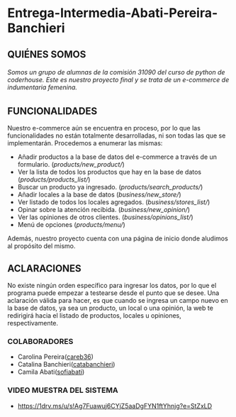 # Entrega-Intermedia-Abati-Pereira-Banchieri
## QUIÉNES SOMOS
###### Somos un grupo de alumnas de la comisión 31090 del curso de python de coderhouse. Este es nuestro proyecto final y se trata de un e-commerce de indumentaria femenina.

## FUNCIONALIDADES
Nuestro e-commerce aún se encuentra en proceso, por lo que las funcionalidades no están totalmente desarrolladas, ni son todas las que se implementarán.
Procedemos a enumerar las mismas:
- Añadir productos a la base de datos del e-commerce a través de un formulario.  (*products/new_product/*)
- Ver la lista de todos los productos que hay en la base de datos (*products/products_list/*)
- Buscar un producto ya ingresado. (*products/search_products/*)
- Añadir locales a la base de datos (*business/new_store/*)
- Ver listado de todos los locales agregados. (*business/stores_list/*)
- Opinar sobre la atención recibida. (*business/new_opinion/*)
- Ver las opiniones de otros clientes. (*business/opinions_list/*)
- Menú de opciones (*products/menu/*)

Además, nuestro proyecto cuenta con una página de inicio donde aludimos al propósito del mismo.


## ACLARACIONES
No existe ningún orden específico para ingresar los datos, por lo que el programa puede empezar a testearse desde el punto que se desee. Una aclaración válida para hacer, es que cuando se ingresa un campo nuevo en la base de datos, ya sea un producto, un local o una opinión, la web te redirigirá hacia el listado de productos, locales u opiniones, respectivamente.


### COLABORADORES
- Carolina Pereira([careb36](https://github.com/careb36 "careb36"))
- Catalina Banchieri([catabanchieri](http://github.com/catabanchieri "catabanchieri"))
- Camila Abati([sofiabati](https://github.com/sofiabati "sofiabati"))

### VIDEO MUESTRA DEL SISTEMA
- https://1drv.ms/u/s!Ag7Fuawuj6CYjZ5aaDgFYN1ftYhnjg?e=StZxLD 
